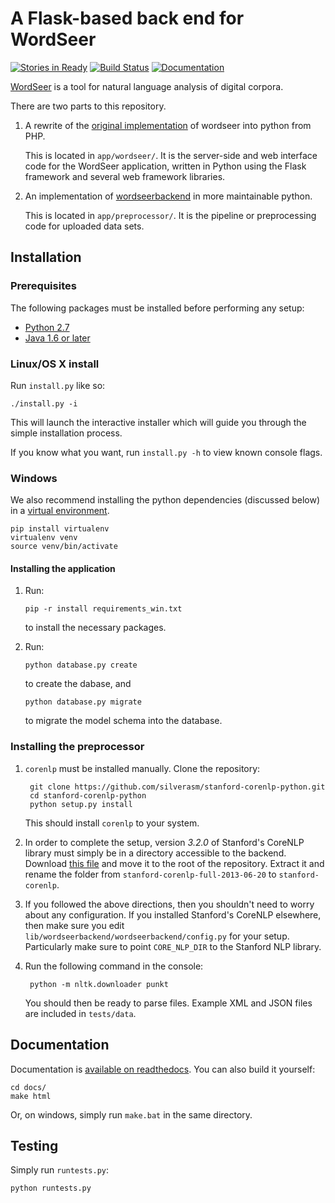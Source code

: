 # A Flask-based back end for WordSeer

[![Stories in Ready](https://badge.waffle.io/wordseer/wordseer.png?label=ready&title=Ready)](https://waffle.io/wordseer/wordseer)
[![Build Status](https://travis-ci.org/Wordseer/wordseer.svg?branch=master)](https://travis-ci.org/Wordseer/wordseer)
[![Documentation](https://readthedocs.org/projects/wordseer/badge/?version=latest)](http://wordseer.readthedocs.org/en/latest/)

[WordSeer](http://wordseer.berkeley.edu/) is a tool for natural language
analysis of digital corpora.

There are two parts to this repository.

1. A rewrite of the
[original implementation](https://bitbucket.org/silverasm/wordseer/overview)
of wordseer into python from PHP.

    This is located in `app/wordseer/`. It is the server-side and web interface
    code for the WordSeer application, written in Python using the Flask
    framework and several web framework libraries.


2. An implementation of
[wordseerbackend](https://bitbucket.org/silverasm/wordseerbackend/overview) in
more maintainable python.

    This is located in `app/preprocessor/`. It is the pipeline or
    preprocessing code for uploaded data sets.

## Installation

### Prerequisites

The following packages must be installed before performing any setup:

- [Python 2.7](https://python.org/download)
- [Java 1.6 or later](https://www.java.com/en/download/manual.jsp)

### Linux/OS X install

Run `install.py` like so:

    ./install.py -i

This will launch the interactive installer which will guide you through the
simple installation process.

If you know what you want, run `install.py -h` to view known console flags.

### Windows

We also recommend installing the python dependencies (discussed below) in a
[virtual environment](https://pypi.python.org/pypi/virtualenv).

    pip install virtualenv
    virtualenv venv
    source venv/bin/activate

#### Installing the application
1.  Run:

        pip -r install requirements_win.txt

    to install the necessary packages.

3.  Run:

        python database.py create

    to create the dabase, and

        python database.py migrate

    to migrate the model schema into the database.

### Installing the preprocessor

1. `corenlp` must be installed manually. Clone the repository:

        git clone https://github.com/silverasm/stanford-corenlp-python.git
        cd stanford-corenlp-python
        python setup.py install

    This should install `corenlp` to your system.

2. In order to complete the setup, version *3.2.0* of Stanford's CoreNLP
library must simply be in a directory accessible to the backend. Download
[this file](http://nlp.stanford.edu/software/stanford-corenlp-full-2013-06-20.zip)
and move it to the root of the repository. Extract it and rename the folder
from `stanford-corenlp-full-2013-06-20` to `stanford-corenlp`.

3. If you followed the above directions, then you shouldn't need to worry about
any configuration. If you installed Stanford's CoreNLP elsewhere, then make sure
you edit `lib/wordseerbackend/wordseerbackend/config.py` for your setup.
Particularly make sure to point `CORE_NLP_DIR` to the Stanford NLP library.

4. Run the following command in the console:

        python -m nltk.downloader punkt

    You should then be ready to parse files. Example XML and JSON files are
    included in `tests/data`.

## Documentation
Documentation is
[available on readthedocs](http://wordseer-flask.readthedocs.org). You can also
build it yourself:

	cd docs/
	make html

Or, on windows, simply run `make.bat` in the same directory.

## Testing
Simply run `runtests.py`:

    python runtests.py

